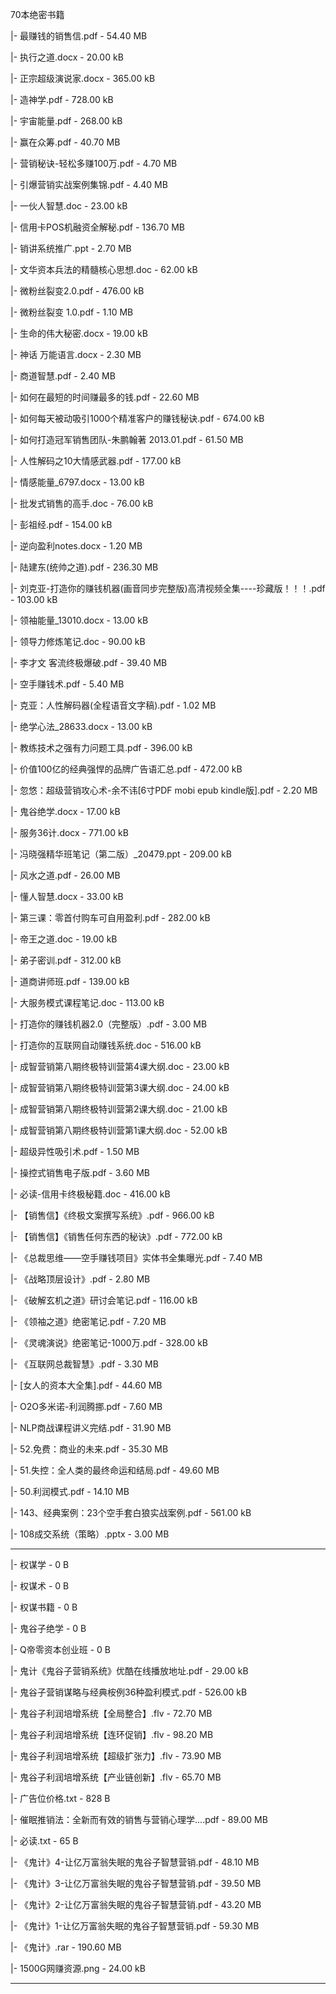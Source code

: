 70本绝密书籍

|- 最赚钱的销售信.pdf - 54.40 MB

|- 执行之道.docx - 20.00 kB

|- 正宗超级演说家.docx - 365.00 kB

|- 造神学.pdf - 728.00 kB

|- 宇宙能量.pdf - 268.00 kB

|- 赢在众筹.pdf - 40.70 MB

|- 营销秘诀-轻松多赚100万.pdf - 4.70 MB

|- 引爆营销实战案例集锦.pdf - 4.40 MB

|- 一伙人智慧.doc - 23.00 kB

|- 信用卡POS机融资全解秘.pdf - 136.70 MB

|- 销讲系统推广.ppt - 2.70 MB

|- 文华资本兵法的精髓核心思想.doc - 62.00 kB

|- 微粉丝裂变2.0.pdf - 476.00 kB

|- 微粉丝裂变 1.0.pdf - 1.10 MB

|- 生命的伟大秘密.docx - 19.00 kB

|- 神话 万能语言.docx - 2.30 MB

|- 商道智慧.pdf - 2.40 MB

|- 如何在最短的时间赚最多的钱.pdf - 22.60 MB

|- 如何每天被动吸引1000个精准客户的赚钱秘诀.pdf - 674.00 kB

|- 如何打造冠军销售团队-朱鹏翰著 2013.01.pdf - 61.50 MB

|- 人性解码之10大情感武器.pdf - 177.00 kB

|- 情感能量_6797.docx - 13.00 kB

|- 批发式销售的高手.doc - 76.00 kB

|- 彭祖经.pdf - 154.00 kB

|- 逆向盈利notes.docx - 1.20 MB

|- 陆建东(统帅之道).pdf - 236.30 MB

|- 刘克亚-打造你的赚钱机器(画音同步完整版)高清视频全集----珍藏版！！！.pdf - 103.00 kB

|- 领袖能量_13010.docx - 13.00 kB

|- 领导力修炼笔记.doc - 90.00 kB

|- 李才文 客流终极爆破.pdf - 39.40 MB

|- 空手赚钱术.pdf - 5.40 MB

|- 克亚：人性解码器(全程语音文字稿).pdf - 1.02 MB

|- 绝学心法_28633.docx - 13.00 kB

|- 教练技术之强有力问题工具.pdf - 396.00 kB

|- 价值100亿的经典强悍的品牌广告语汇总.pdf - 472.00 kB

|- 忽悠：超级营销攻心术-余不讳[6寸PDF mobi epub kindle版].pdf - 2.20 MB

|- 鬼谷绝学.docx - 17.00 kB

|- 服务36计.docx - 771.00 kB

|- 冯晓强精华班笔记（第二版）_20479.ppt - 209.00 kB

|- 风水之道.pdf - 26.00 MB

|- 懂人智慧.docx - 33.00 kB

|- 第三课：零首付购车可自用盈利.pdf - 282.00 kB

|- 帝王之道.doc - 19.00 kB

|- 弟子密训.pdf - 312.00 kB

|- 道商讲师班.pdf - 139.00 kB

|- 大服务模式课程笔记.doc - 113.00 kB

|- 打造你的赚钱机器2.0（完整版）.pdf - 3.00 MB

|- 打造你的互联网自动赚钱系统.doc - 516.00 kB

|- 成智营销第八期终极特训营第4课大纲.doc - 23.00 kB

|- 成智营销第八期终极特训营第3课大纲.doc - 24.00 kB

|- 成智营销第八期终极特训营第2课大纲.doc - 21.00 kB

|- 成智营销第八期终极特训营第1课大纲.doc - 52.00 kB

|- 超级异性吸引术.pdf - 1.50 MB

|- 操控式销售电子版.pdf - 3.60 MB

|- 必读-信用卡终极秘籍.doc - 416.00 kB

|- 【销售信】《终极文案撰写系统》.pdf - 966.00 kB

|- 【销售信】《销售任何东西的秘诀》.pdf - 772.00 kB

|- 《总裁思维——空手赚钱项目》实体书全集曝光.pdf - 7.40 MB

|- 《战略顶层设计》.pdf - 2.80 MB

|- 《破解玄机之道》研讨会笔记.pdf - 116.00 kB

|- 《领袖之道》绝密笔记.pdf - 7.20 MB

|- 《灵魂演说》绝密笔记-1000万.pdf - 328.00 kB

|- 《互联网总裁智慧》.pdf - 3.30 MB

|- [女人的资本大全集].pdf - 44.60 MB

|- O2O多米诺-利润腾挪.pdf - 7.60 MB

|- NLP商战课程讲义完结.pdf - 31.90 MB

|- 52.免费：商业的未来.pdf - 35.30 MB

|- 51.失控：全人类的最终命运和结局.pdf - 49.60 MB

|- 50.利润模式.pdf - 14.10 MB

|- 143、经典案例：23个空手套白狼实战案例.pdf - 561.00 kB

|- 108成交系统（策略）.pptx - 3.00 MB

-------------------------------------------------------



|- 权谋学 - 0 B

|- 权谋术 - 0 B

|- 权谋书籍 - 0 B

|- 鬼谷子绝学 - 0 B

|- Q帝零资本创业班 - 0 B

|- 鬼计《鬼谷子营销系统》优酷在线播放地址.pdf - 29.00 kB

|- 鬼谷子营销谋略与经典桉例36种盈利模式.pdf - 526.00 kB

|- 鬼谷子利润培增系统【全局整合】.flv - 72.70 MB

|- 鬼谷子利润培增系统【连环促销】.flv - 98.20 MB

|- 鬼谷子利润培增系统【超级扩张力】.flv - 73.90 MB

|- 鬼谷子利润培增系统【产业链创新】.flv - 65.70 MB

|- 广告位价格.txt - 828 B

|- 催眠推销法：全新而有效的销售与营销心理学....pdf - 89.00 MB

|- 必读.txt - 65 B

|- 《鬼计》4-让亿万富翁失眠的鬼谷子智慧营销.pdf - 48.10 MB

|- 《鬼计》3-让亿万富翁失眠的鬼谷子智慧营销.pdf - 39.50 MB

|- 《鬼计》2-让亿万富翁失眠的鬼谷子智慧营销.pdf - 43.20 MB

|- 《鬼计》1-让亿万富翁失眠的鬼谷子智慧营销.pdf - 59.30 MB

|- 《鬼计》.rar - 190.60 MB

|- 1500G网赚资源.png - 24.00 kB



------------------------------------------------------------
